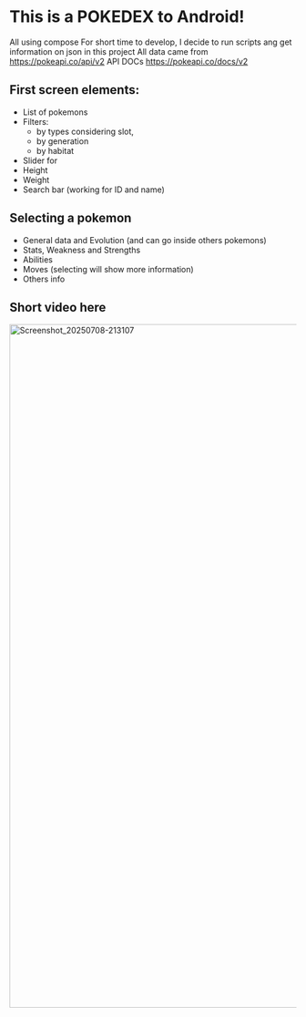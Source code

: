 # This is a POKEDEX to Android!
All using compose
For short time to develop, I decide to run scripts ang get information on json in this project
All data came from https://pokeapi.co/api/v2
API DOCs
https://pokeapi.co/docs/v2

## First screen elements:

- List of pokemons
- Filters:
  -  by types considering slot,
  -  by generation
  -  by habitat
-  Slider for
  - Height
  - Weight
- Search bar (working for ID and name)

## Selecting a pokemon
- General data and Evolution (and can go inside others pokemons)
- Stats, Weakness and Strengths
- Abilities
- Moves (selecting will show more information)
- Others info

## Short video here

<img width="540" height="1200" alt="Screenshot_20250708-213107" src="https://github.com/user-attachments/assets/e8ba5b24-b88c-4f16-8f78-ea9a6146516e" />
